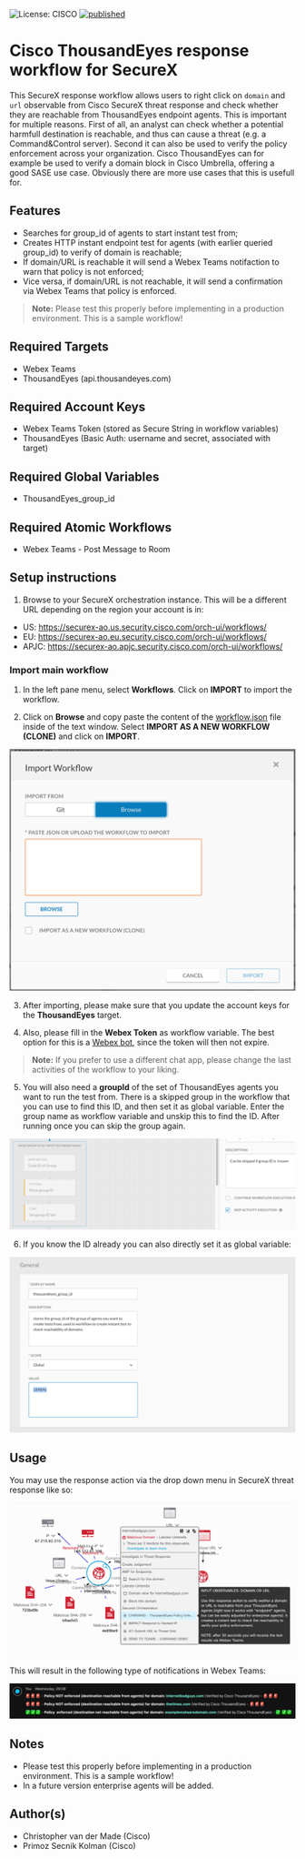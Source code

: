 ![License: CISCO](https://img.shields.io/badge/License-CISCO-blue.svg)
[![published](https://static.production.devnetcloud.com/codeexchange/assets/images/devnet-published.svg)](https://developer.cisco.com/codeexchange/github/repo/<REPO-HERE>)

# Cisco ThousandEyes response workflow for SecureX
This SecureX response workflow allows users to right click on `domain` and `url` observable from Cisco SecureX threat response and check whether they are reachable from ThousandEyes endpoint agents. This is important for multiple reasons. First of all, an analyst can check whether a potential harmfull destination is reachable, and thus can cause a threat (e.g. a Command&Control server). Second it can also be used to verify the policy enforcement across your organization. Cisco ThousandEyes can for example be used to verify a domain block in Cisco Umbrella, offering a good SASE use case. Obviously there are more use cases that this is usefull for. 

## Features
* Searches for group_id of agents to start instant test from;
* Creates HTTP instant endpoint test for agents (with earlier queried group_id) to verify of domain is reachable;
* If domain/URL is reachable it will send a Webex Teams notifaction to warn that policy is not enforced;
* Vice versa, if domain/URL is not reachable, it will send a confirmation via Webex Teams that policy is enforced.

> **Note:** Please test this properly before implementing in a production environment. This is a sample workflow!

## Required Targets
- Webex Teams
- ThousandEyes (api.thousandeyes.com)

## Required Account Keys
- Webex Teams Token (stored as Secure String in workflow variables)
- ThousandEyes (Basic Auth: username and secret, associated with target)

## Required Global Variables
- ThousandEyes_group_id

## Required Atomic Workflows
- Webex Teams - Post Message to Room

## Setup instructions

1. Browse to your SecureX orchestration instance. This will be a different URL depending on the region your account is in: 

* US: https://securex-ao.us.security.cisco.com/orch-ui/workflows/
* EU: https://securex-ao.eu.security.cisco.com/orch-ui/workflows/
* APJC: https://securex-ao.apjc.security.cisco.com/orch-ui/workflows/

### Import main workflow

1. In the left pane menu, select **Workflows**. Click on **IMPORT** to import the workflow.

2. Click on **Browse** and copy paste the content of the [workflow.json](https://raw.githubusercontent.com/chrivand/thousand-eyes-securex-response/master/workflow.json) file inside of the text window.  Select **IMPORT AS A NEW WORKFLOW (CLONE)** and click on **IMPORT**.

![](screenshots/import_workflow.png)

3. After importing, please make sure that you update the account keys for the **ThousandEyes** target. 

4. Also, please fill in the **Webex Token** as workflow variable. The best option for this is a [Webex bot](https://developer.webex.com/docs/bots), since the token will then not expire. 

> **Note:** If you prefer to use a different chat app, please change the last activities of the workflow to your liking.

5. You will also need a **groupId** of the set of ThousandEyes agents you want to run the test from. There is a skipped group in the workflow that you can use to find this ID, and then set it as global variable. Enter the group name as workflow variable and unskip this to find the ID. After running once you can skip the group again.

![](screenshots/skip_activity.png)

6. If you know the ID already you can also directly set it as global variable:

![](screenshots/global_var.png)

## Usage

You may use the response action via the drop down menu in SecureX threat response like so:

![](screenshots/securex_threat_response.png)

This will result in the following type of notifications in Webex Teams:

![](screenshots/webex_teams.png)

## Notes

* Please test this properly before implementing in a production environment. This is a sample workflow!
* In a future version enterprise agents will be added. 

## Author(s)

* Christopher van der Made (Cisco)
* Primoz Secnik Kolman (Cisco)
